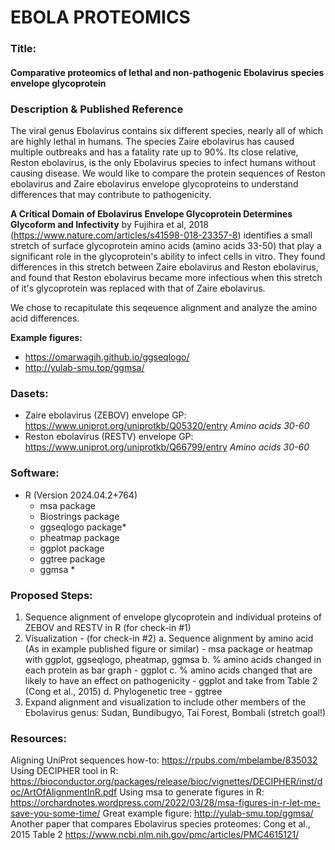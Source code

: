 # EBOLA PROTEOMICS

### Title: 
#### Comparative proteomics of lethal and non-pathogenic Ebolavirus species envelope glycoprotein 

### Description & Published Reference
The viral genus Ebolavirus contains six different species, nearly all of which are highly lethal in humans. The species Zaire ebolavirus has caused multiple outbreaks and has a fatality rate up to 90%. Its close relative, Reston ebolavirus, is the only Ebolavirus species to infect humans without causing disease.  We would like to compare the protein sequences of Reston ebolavirus and Zaire ebolavirus envelope glycoproteins to understand differences that may contribute to pathogenicity. 

**A Critical Domain of Ebolavirus Envelope Glycoprotein Determines Glycoform and Infectivity** by Fujihira et al, 2018 (https://www.nature.com/articles/s41598-018-23357-8) identifies a small stretch of surface glycoprotein amino acids (amino acids 33-50) that play a significant role in the glycoprotein's ability to infect cells in vitro. They found differences in this stretch between Zaire ebolavirus and Reston ebolavirus, and found that Reston ebolavirus became more infectious when this stretch of it's glycoprotein was replaced with that of Zaire ebolavirus. 

We chose to recapitulate this seqeuence alignment and analyze the amino acid differences. 

**Example figures:**
- https://omarwagih.github.io/ggseqlogo/ 
- http://yulab-smu.top/ggmsa/ 



### Dasets:
- Zaire ebolavirus (ZEBOV) envelope GP: https://www.uniprot.org/uniprotkb/Q05320/entry *Amino acids 30-60*
- Reston ebolavirus (RESTV) envelope GP: https://www.uniprot.org/uniprotkb/Q66799/entry *Amino acids 30-60*


### Software:
- R (Version 2024.04.2+764)
    - msa package  
    - Biostrings package
    - ggseqlogo package*
    - pheatmap package
    - ggplot package
    - ggtree package 
    - ggmsa * 


### Proposed Steps:
1. Sequence alignment of envelope glycoprotein and individual proteins of ZEBOV and RESTV in R (for check-in #1)
2. Visualization - (for check-in #2)
    a. Sequence alignment by amino acid (As in example published figure or similar) - msa package or heatmap with ggplot, ggseqlogo, pheatmap, ggmsa
    b. % amino acids changed in each protein as bar graph - ggplot 
    c. % amino acids changed that are likely to have an effect on pathogenicity - ggplot and take from Table 2 (Cong et al., 2015)
    d. Phylogenetic tree - ggtree
3. Expand alignment and visualization to include other members of the Ebolavirus genus: Sudan, Bundibugyo, Tai Forest, Bombali (stretch goal!)



### Resources:
Aligning UniProt sequences how-to: https://rpubs.com/mbelambe/835032 
Using DECIPHER tool in R: https://bioconductor.org/packages/release/bioc/vignettes/DECIPHER/inst/doc/ArtOfAlignmentInR.pdf 
Using msa to generate figures in R: https://orchardnotes.wordpress.com/2022/03/28/msa-figures-in-r-let-me-save-you-some-time/ 
Great example figure: http://yulab-smu.top/ggmsa/ 
Another paper that compares Ebolavirus species proteomes: Cong et al., 2015 Table 2 https://www.ncbi.nlm.nih.gov/pmc/articles/PMC4615121/